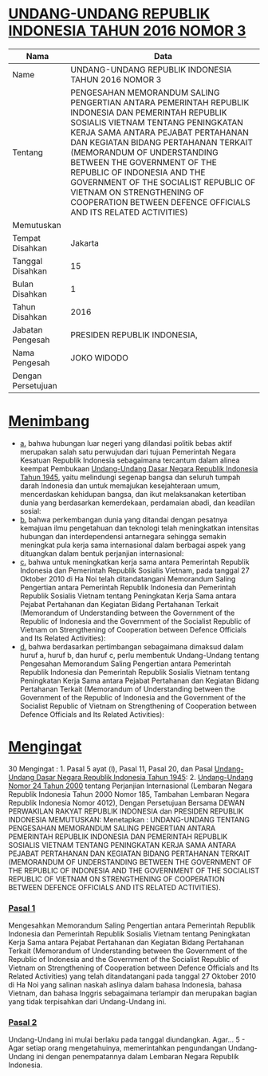 # [UNDANG-UNDANG REPUBLIK INDONESIA TAHUN 2016 NOMOR 3](http://example.org/legal/peraturan/uu/2016/3)

| Nama | Data |
| ------ | ----- |
|Name|UNDANG-UNDANG REPUBLIK INDONESIA TAHUN 2016 NOMOR 3|
|Tentang| PENGESAHAN MEMORANDUM SALING PENGERTIAN ANTARA PEMERINTAH REPUBLIK INDONESIA DAN PEMERINTAH REPUBLIK SOSIALIS VIETNAM TENTANG PENINGKATAN KERJA SAMA ANTARA PEJABAT PERTAHANAN DAN KEGIATAN BIDANG PERTAHANAN TERKAIT (MEMORANDUM OF UNDERSTANDING BETWEEN THE GOVERNMENT OF THE REPUBLIC OF INDONESIA AND THE GOVERNMENT OF THE SOCIALIST REPUBLIC OF VIETNAM ON STRENGTHENING OF COOPERATION BETWEEN DEFENCE OFFICIALS AND ITS RELATED ACTIVITIES)|
|Memutuskan||
|Tempat Disahkan|Jakarta|
|Tanggal Disahkan|15|
|Bulan Disahkan|1|
|Tahun Disahkan|2016|
|Jabatan Pengesah|PRESIDEN REPUBLIK INDONESIA,|
|Nama Pengesah|JOKO WIDODO|
|Dengan Persetujuan||
# [Menimbang](http://example.org/legal/peraturan/uu/2016/3/menimbang)

* [a.](http://example.org/legal/peraturan/uu/2016/3/menimbang/huruf/a) bahwa hubungan luar negeri yang dilandasi politik bebas aktif merupakan salah satu perwujudan dari tujuan Pemerintah Negara Kesatuan Republik Indonesia sebagaimana tercantum dalam alinea keempat Pembukaan [Undang-Undang Dasar Negara Republik Indonesia Tahun 1945](http://example.org/legal/peraturan/uu), yaitu melindungi segenap bangsa dan seluruh tumpah darah Indonesia dan untuk memajukan kesejahteraan umum, mencerdaskan kehidupan bangsa, dan ikut melaksanakan ketertiban dunia yang berdasarkan kemerdekaan, perdamaian abadi, dan keadilan sosial:
* [b.](http://example.org/legal/peraturan/uu/2016/3/menimbang/huruf/b) bahwa perkembangan dunia yang ditandai dengan pesatnya kemajuan ilmu pengetahuan dan teknologi telah meningkatkan intensitas hubungan dan interdependensi antarnegara sehingga semakin meningkat pula kerja sama internasional dalam berbagai aspek yang dituangkan dalam bentuk perjanjian internasional:
* [c.](http://example.org/legal/peraturan/uu/2016/3/menimbang/huruf/c) bahwa untuk meningkatkan kerja sama antara Pemerintah Republik Indonesia dan Pemerintah Republik Sosialis Vietnam, pada tanggal 27 Oktober 2010 di Ha Noi telah ditandatangani Memorandum Saling Pengertian antara Pemerintah Republik Indonesia dan Pemerintah Republik Sosialis Vietnam tentang Peningkatan Kerja Sama antara Pejabat Pertahanan dan Kegiatan Bidang Pertahanan Terkait (Memorandum of Understanding between the Government of the Republic of Indonesia and the Government of the Socialist Republic of Vietnam on Strengthening of Cooperation between Defence Officials and Its Related Activities):
* [d.](http://example.org/legal/peraturan/uu/2016/3/menimbang/huruf/d) bahwa berdasarkan pertimbangan sebagaimana dimaksud dalam huruf a, huruf b, dan huruf c, perlu membentuk Undang-Undang tentang Pengesahan Memorandum Saling Pengertian antara Pemerintah Republik Indonesia dan Pemerintah Republik Sosialis Vietnam tentang Peningkatan Kerja Sama antara Pejabat Pertahanan dan Kegiatan Bidang Pertahanan Terkait (Memorandum of Understanding between the Government of the Republic of Indonesia and the Government of the Socialist Republic of Vietnam on Strengthening of Cooperation between Defence Officials and Its Related Activities):
# [Mengingat](http://example.org/legal/peraturan/uu/2016/3/mengingat)
 30 Mengingat : 1. Pasal 5 ayat (l), Pasal 11, Pasal 20, dan Pasal [Undang-Undang Dasar Negara Republik Indonesia Tahun 1945](http://example.org/legal/peraturan/uu): 2. [Undang-Undang Nomor 24 Tahun 2000](http://example.org/legal/peraturan/uu/2000/24) tentang Perjanjian Internasional (Lembaran Negara Republik Indonesia Tahun 2000 Nomor 185, Tambahan Lembaran Negara Republik Indonesia Nomor 4012), Dengan Persetujuan Bersama DEWAN PERWAKILAN RAKYAT REPUBLIK INDONESIA dan PRESIDEN REPUBLIK INDONESIA MEMUTUSKAN: Menetapkan : UNDANG-UNDANG TENTANG PENGESAHAN MEMORANDUM SALING PENGERTIAN ANTARA PEMERINTAH REPUBLIK INDONESIA DAN PEMERINTAH REPUBLIK SOSIALIS VIETNAM TENTANG PENINGKATAN KERJA SAMA ANTARA PEJABAT PERTAHANAN DAN KEGIATAN BIDANG PERTAHANAN TERKAIT (MEMORANDUM OF UNDERSTANDING BETWEEN THE GOVERNMENT OF THE REPUBLIC OF INDONESIA AND THE GOVERNMENT OF THE SOCIALIST REPUBLIC OF VIETNAM ON STRENGTHENING OF COOPERATION BETWEEN DEFENCE OFFICIALS AND ITS RELATED ACTIVITIES).

### [Pasal 1](http://example.org/legal/peraturan/uu/2016/3/pasal/0001)
Mengesahkan Memorandum Saling Pengertian antara Pemerintah Republik Indonesia dan Pemerintah Republik Sosialis Vietnam tentang Peningkatan Kerja Sama antara Pejabat Pertahanan dan Kegiatan Bidang Pertahanan Terkait (Memorandum of Understanding between the Government of the Republic of Indonesia and the Government of the Socialist Republic of Vietnam on Strengthening of Cooperation between Defence Officials and Its Related Activities) yang telah ditandatangani pada tanggal 27 Oktober 2010 di Ha Noi yang salinan naskah aslinya dalam bahasa Indonesia, bahasa Vietnam, dan bahasa Inggris sebagaimana terlampir dan merupakan bagian yang tidak terpisahkan dari Undang-Undang ini.


### [Pasal 2](http://example.org/legal/peraturan/uu/2016/3/pasal/0002)
Undang-Undang ini mulai berlaku pada tanggal diundangkan. Agar... 5 - Agar setiap orang mengetahuinya, memerintahkan pengundangan Undang-Undang ini dengan penempatannya dalam Lembaran Negara Republik Indonesia.
